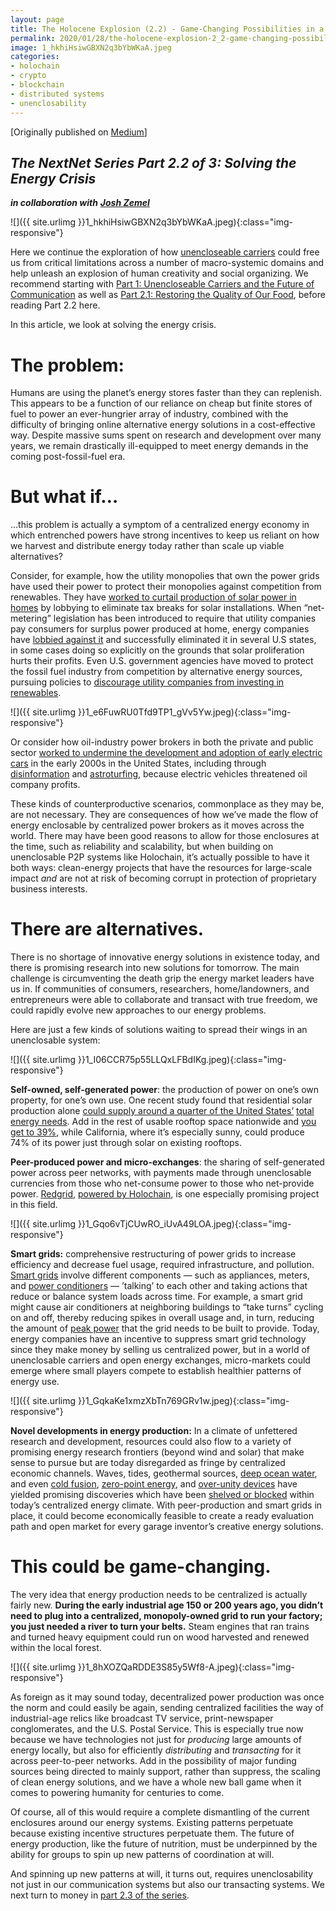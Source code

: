 ```yaml
---
layout: page
title: The Holocene Explosion (2.2) - Game-Changing Possibilities in a World of Unenclosable Carriers
permalink: 2020/01/28/the-holocene-explosion-2_2-game-changing-possibilities-in-a-world-of-unenclosable-carriers
image: 1_hkhiHsiwGBXN2q3bYbWKaA.jpeg
categories:
- holochain
- crypto
- blockchain
- distributed systems
- unenclosability
---
```

[Originally published on [Medium](https://medium.com/holochain/the-holocene-explosion-2-2-game-changing-possibilities-in-a-world-of-unenclosable-carriers-a63efa3cd2a3)]

_The NextNet Series Part 2.2 of 3: Solving the Energy Crisis_
-----------------------------------------------------------

**_in collaboration with_** [**_Josh Zemel_**](https://medium.com/@joshmzemel)

![]({{ site.urlimg }}1_hkhiHsiwGBXN2q3bYbWKaA.jpeg){:class="img-responsive"}

Here we continue the exploration of how [unencloseable carriers](https://medium.com/holochain/unenclosable-carriers-and-the-future-of-communication-4ac6045ac894) could free us from critical limitations across a number of macro-systemic domains and help unleash an explosion of human creativity and social organizing. We recommend starting with [Part 1: Unencloseable Carriers and the Future of Communication](https://medium.com/holochain/unenclosable-carriers-and-the-future-of-communication-4ac6045ac894) as well as [Part 2.1: Restoring the Quality of Our Food](https://medium.com/holochain/the-holocene-explosion-2-1-game-changing-possibilities-in-a-world-of-unenclosable-carriers-21ddbb15341a), before reading Part 2.2 here.

In this article, we look at solving the energy crisis.

The problem:
============

Humans are using the planet’s energy stores faster than they can replenish. This appears to be a function of our reliance on cheap but finite stores of fuel to power an ever-hungrier array of industry, combined with the difficulty of bringing online alternative energy solutions in a cost-effective way. Despite massive sums spent on research and development over many years, we remain drastically ill-equipped to meet energy demands in the coming post-fossil-fuel era.

But what if…
============

…this problem is actually a symptom of a centralized energy economy in which entrenched powers have strong incentives to keep us reliant on how we harvest and distribute energy today rather than scale up viable alternatives?

Consider, for example, how the utility monopolies that own the power grids have used their power to protect their monopolies against competition from renewables. They have [worked to curtail production of solar power in homes](https://www.nytimes.com/2017/07/08/climate/rooftop-solar-panels-tax-credits-utility-companies-lobbying.html?_r=0) by lobbying to eliminate tax breaks for solar installations. When “net-metering” legislation has been introduced to require that utility companies pay consumers for surplus power produced at home, energy companies have [lobbied against it](https://www.businessinsider.com/utility-companies-lobbying-campaigns-solar-2017-7) and successfully eliminated it in several U.S states, in some cases doing so explicitly on the grounds that solar proliferation hurts their profits. Even U.S. government agencies have moved to protect the fossil fuel industry from competition by alternative energy sources, pursuing policies to [discourage utility companies from investing in renewables](https://www.nytimes.com/2017/05/30/business/energy-environment/wind-power-base-load.html?rref=collection%2Fbyline%2Fdiane-cardwell&action=click&contentCollection=undefined&region=stream&module=inline&version=latest&contentPlacement=5&pgtype=collection).

![]({{ site.urlimg }}1_e6FuwRU0Tfd9TP1_gVv5Yw.jpeg){:class="img-responsive"}

Or consider how oil-industry power brokers in both the private and public sector [worked to undermine the development and adoption of early electric cars](https://en.wikipedia.org/wiki/Who_Killed_the_Electric_Car%3F#Oil_companies) in the early 2000s in the United States, including through [disinformation](https://en.wikipedia.org/wiki/Disinformation) and [astroturfing](https://en.wikipedia.org/wiki/Astroturfing), because electric vehicles threatened oil company profits.

These kinds of counterproductive scenarios, commonplace as they may be, are not necessary. They are consequences of how we’ve made the flow of energy enclosable by centralized power brokers as it moves across the world. There may have been good reasons to allow for those enclosures at the time, such as reliability and scalability, but when building on unenclosable P2P systems like Holochain, it’s actually possible to have it both ways: clean-energy projects that have the resources for large-scale impact _and_ are not at risk of becoming corrupt in protection of proprietary business interests.

There are alternatives.
=======================

There is no shortage of innovative energy solutions in existence today, and there is promising research into new solutions for tomorrow. The main challenge is circumventing the death grip the energy market leaders have us in. If communities of consumers, researchers, home/landowners, and entrepreneurs were able to collaborate and transact with true freedom, we could rapidly evolve new approaches to our energy problems.

Here are just a few kinds of solutions waiting to spread their wings in an unenclosable system:

![]({{ site.urlimg }}1_I06CCR75p55LLQxLFBdIKg.jpeg){:class="img-responsive"}

**Self-owned, self-generated power**: the production of power on one’s own property, for one’s own use. One recent study found that residential solar production alone [could supply around a quarter of the United States’](https://www.nrel.gov/docs/fy18osti/70901.pdf) [total energy needs](https://en.wikipedia.org/wiki/Electricity_sector_of_the_United_States#Electricity_consumption). Add in the rest of usable rooftop space nationwide and [you get to 39%](http://www.nrel.gov/docs/fy16osti/65298.pdf), while California, where it’s especially sunny, could produce 74% of its power just through solar on existing rooftops.

**Peer-produced power and micro-exchanges**: the sharing of self-generated power across peer networks, with payments made through unenclosable currencies from those who net-consume power to those who net-provide power. [Redgrid](https://redgrid.io/), [powered by Holochain](https://holo.host/project/redgrid/), is one especially promising project in this field.

![]({{ site.urlimg }}1_Gqo6vTjCUwRO_iUvA49LOA.jpeg){:class="img-responsive"}

**Smart grids:** comprehensive restructuring of power grids to increase efficiency and decrease fuel usage, required infrastructure, and pollution. [Smart grids](https://en.wikipedia.org/wiki/Smart_grid#Load_adjustment/Load_balancing) involve different components — such as appliances, meters, and [power conditioners](https://en.wikipedia.org/wiki/Power_conditioner) — ’talking’ to each other and taking actions that reduce or balance system loads across time. For example, a smart grid might cause air conditioners at neighboring buildings to “take turns” cycling on and off, thereby reducing spikes in overall usage and, in turn, reducing the amount of [peak power](https://en.wikipedia.org/wiki/Peak_demand) that the grid needs to be built to provide. Today, energy companies have an incentive to suppress smart grid technology since they make money by selling us centralized power, but in a world of unenclosable carriers and open energy exchanges, micro-markets could emerge where small players compete to establish healthier patterns of energy use.

![]({{ site.urlimg }}1_GqkaKe1xmzXbTn769GRv1w.jpeg){:class="img-responsive"}

**Novel developments in energy production:** In a climate of unfettered research and development, resources could also flow to a variety of promising energy research frontiers (beyond wind and solar) that make sense to pursue but are today disregarded as fringe by centralized economic channels. Waves, tides, geothermal sources, [deep ocean water](https://www.scientificamerican.com/article/hawaii-first-to-harness-deep-ocean-temperatures-for-power/), and even [cold fusion](https://en.wikipedia.org/wiki/Cold_fusion), [zero-point energy](https://en.wikipedia.org/wiki/Zero-point_energy), and [over-unity devices](https://topmagneticgenerator.com/mit-experiments-with-overunity/) have yielded promising discoveries which have been [shelved or blocked](https://en.wikipedia.org/wiki/Patent_encumbrance_of_large_automotive_NiMH_batteries) within today’s centralized energy climate. With peer-production and smart grids in place, it could become economically feasible to create a ready evaluation path and open market for every garage inventor’s creative energy solutions.

This could be game-changing.
============================

The very idea that energy production needs to be centralized is actually fairly new. **During the early industrial age 150 or 200 years ago, you didn’t need to plug into a centralized, monopoly-owned grid to run your factory; you just needed a river to turn your belts.** Steam engines that ran trains and turned heavy equipment could run on wood harvested and renewed within the local forest.

![]({{ site.urlimg }}1_8hXOZQaRDDE3S85y5Wf8-A.jpeg){:class="img-responsive"}

As foreign as it may sound today, decentralized power production was once the norm and could easily be again, sending centralized facilities the way of industrial-age relics like broadcast TV service, print-newspaper conglomerates, and the U.S. Postal Service. This is especially true now because we have technologies not just for _producing_ large amounts of energy locally, but also for efficiently _distributing_ and _transacting_ for it across peer-to-peer networks. Add in the possibility of major funding sources being directed to mainly support, rather than suppress, the scaling of clean energy solutions, and we have a whole new ball game when it comes to powering humanity for centuries to come.

Of course, all of this would require a complete dismantling of the current enclosures around our energy systems. Existing patterns perpetuate because existing incentive structures perpetuate them. The future of energy production, like the future of nutrition, must be underpinned by the ability for groups to spin up new patterns of coordination at will.

And spinning up new patterns at will, it turns out, requires unenclosability not just in our communication systems but also our transacting systems. We next turn to money in [part 2.3 of the series](https://medium.com/holochain/the-holocene-explosion-2-3-game-changing-possibilities-in-a-world-of-unenclosable-carriers-7c1a97f32e9c).